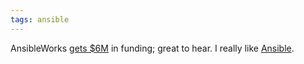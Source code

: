 ```yaml
---
tags: ansible
---
```


AnsibleWorks [gets $6M](http://techcrunch.com/2013/08/12/ansibleworks-raises-6m-for-popular-open-source-and-easy-to-use-it-automation-framework/) in funding; great to hear. I really like [Ansible](/wiki/Ansible).
